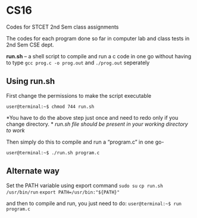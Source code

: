 # CS16 
Codes for STCET 2nd Sem class assignments

The codes for each program done so far in computer lab and class tests in 2nd Sem CSE dept.


**run.sh** – a shell script to compile and run a c code in one go without having to type 
`gcc prog.c -o prog.out`
and `./prog.out` seperately


Using run.sh
-------------------

First change the permissions to make the script executable

`user@terminal:~$ chmod 744 run.sh`

*You have to do the above step just once and need to redo only if you change directory. *
*run.sh file should be present in your working directory to work*

Then simply do this to compile and run a “program.c” in one go-

`user@terminal:~$ ./run.sh program.c`

Alternate way
---------------

Set the PATH variable using export command
`sudo su`
`cp run.sh /usr/bin/run`
`export PATH=/usr/bin:"${PATH}"`

and then to compile and run, you just need to do: 
`user@terminal:~$ run program.c`


